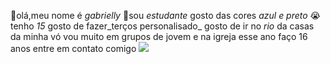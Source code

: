 👋olá,meu nome é _gabrielly_
🎒sou _estudante_ 
gosto das cores _azul e preto_ 
😭tenho _15_
gosto de fazer_terços personalisado_ 
gosto de ir no _rio_ da casas da minha vó
vou muito em grupos de jovem e na igreja 
esse ano faço 16 anos
entre em contato comigo 
![](https://media.tenor.com/q8OAdyt1v7oAAAAi/shrug.gif)
